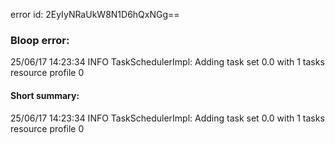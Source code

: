 error id: 2EyIyNRaUkW8N1D6hQxNGg==
### Bloop error:

25/06/17 14:23:34 INFO TaskSchedulerImpl: Adding task set 0.0 with 1 tasks resource profile 0
#### Short summary: 

25/06/17 14:23:34 INFO TaskSchedulerImpl: Adding task set 0.0 with 1 tasks resource profile 0